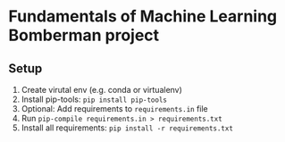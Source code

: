 # Fundamentals of Machine Learning Bomberman project


## Setup

1. Create virutal env (e.g. conda or virtualenv)
2. Install pip-tools: `pip install pip-tools`
3. Optional: Add requirements to `requirements.in` file
4. Run `pip-compile requirements.in > requirements.txt`
5. Install all requirements: `pip install -r requirements.txt`
